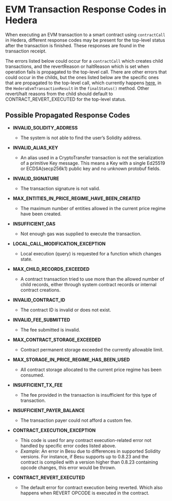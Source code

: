 # EVM Transaction Response Codes in Hedera

When executing an EVM transaction to a smart contract using `contractCall` in Hedera, different response codes may be present for the top-level status after the transaction is finished. These responses are found in the transaction receipt.

The errors listed below could occur for a `contractCall` which creates child transactions, and the revertReason or haltReason which is set when operation fails is propagated to the top-level call.
There are other errors that could occur in the childs, but the ones listed below are the specific ones that are propagated to the top-level call, which currently happens [here](https://github.com/hashgraph/hedera-services/blob/774ed309600e4b4acd9e1ca72fcd87d354c8b9ff/hedera-node/hedera-smart-contract-service-impl/src/main/java/com/hedera/node/app/service/contract/impl/hevm/HederaEvmTransactionResult.java#L141-L169), in the `HederaEvmTransactionResult` in the `finalStatus()` method.
Other revert/halt reasons from the child should default to CONTRACT_REVERT_EXECUTED for the top-level status.

## Possible Propagated Response Codes

- **INVALID_SOLIDITY_ADDRESS**
    -  The system is not able to find the user’s Solidity address.

- **INVALID_ALIAS_KEY**
    -  An alias used in a CryptoTransfer transaction is not the serialization of a primitive Key message. This means a Key with a single Ed25519 or ECDSA(secp256k1) public key and no unknown protobuf fields.

- **INVALID_SIGNATURE**
    -  The transaction signature is not valid.

- **MAX_ENTITIES_IN_PRICE_REGIME_HAVE_BEEN_CREATED**
    -  The maximum number of entities allowed in the current price regime have been created.

- **INSUFFICIENT_GAS**
    -  Not enough gas was supplied to execute the transaction.

- **LOCAL_CALL_MODIFICATION_EXCEPTION**
    -  Local execution (query) is requested for a function which changes state.

- **MAX_CHILD_RECORDS_EXCEEDED**
    -  A contract transaction tried to use more than the allowed number of child records, either through system contract records or internal contract creations.

- **INVALID_CONTRACT_ID**
    -  The contract ID is invalid or does not exist.

- **INVALID_FEE_SUBMITTED**
    -  The fee submitted is invalid.

- **MAX_CONTRACT_STORAGE_EXCEEDED**
    -  Contract permanent storage exceeded the currently allowable limit.

- **MAX_STORAGE_IN_PRICE_REGIME_HAS_BEEN_USED**
    -  All contract storage allocated to the current price regime has been consumed.

- **INSUFFICIENT_TX_FEE**
    -  The fee provided in the transaction is insufficient for this type of transaction.

- **INSUFFICIENT_PAYER_BALANCE**
    -  The transaction payer could not afford a custom fee.

- **CONTRACT_EXECUTION_EXCEPTION**
    -  This code is used for any contract execution-related error not handled by specific error codes listed above.
    - *Example:* An error in Besu due to differences in supported Solidity versions. For instance, if Besu supports up to 0.8.23 and the contract is compiled with a version higher than 0.8.23 containing opcode changes, this error would be thrown.

- **CONTRACT_REVERT_EXECUTED**
    -  The default error for contract execution being reverted. Which also happens when REVERT OPCODE is executed in the contract.